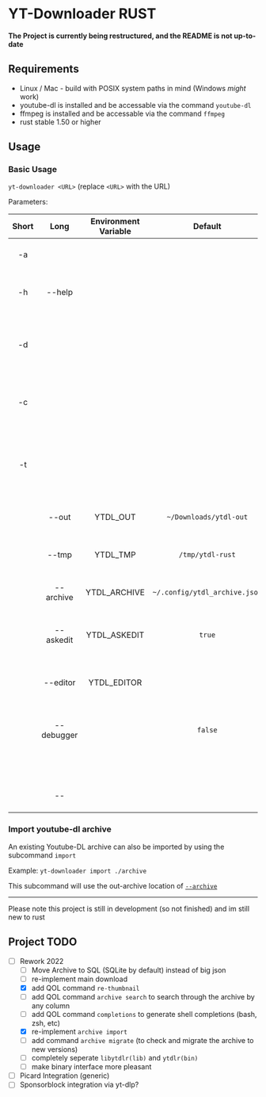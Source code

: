 # YT-Downloader RUST

**The Project is currently being restructured, and the README is not up-to-date**

## Requirements

- Linux / Mac - build with POSIX system paths in mind (Windows *might* work)
- youtube-dl is installed and be accessable via the command `youtube-dl`
- ffmpeg is installed and be accessable via the command `ffmpeg`
- rust stable 1.50 or higher

## Usage

### Basic Usage

`yt-downloader <URL>` (replace `<URL>` with the URL)

Parameters:

| Short |    Long    | Environment Variable |            Default            | Description                                                |
| :---: | :--------: | :------------------: | :---------------------------: | :--------------------------------------------------------- |
|  -a   |            |                      |                               | Output files will be audio-only                            |
|  -h   |   --help   |                      |                               | List the help (basically this table)                       |
|  -d   |            |                      |                               | Enable Command Verbose output (youtube-dl, ffmpeg)         |
|  -c   |            |                      |                               | Disable Cleanup after successful run                       |
|  -t   |            |                      |                               | Disable re-applying the thumbnail after running the editor |
|       |   --out    |       YTDL_OUT       |    `~/Downloads/ytdl-out`     | Set the Output Directory                                   |
|       |   --tmp    |       YTDL_TMP       |       `/tmp/ytdl-rust`        | Set the Temporary Directory to use                         |
|       | --archive  |     YTDL_ARCHIVE     | `~/.config/ytdl_archive.json` | Set the Archive file path                                  |
|       | --askedit  |     YTDL_ASKEDIT     |            `true`             | Ask for edit or directly move to Output Directory          |
|       |  --editor  |     YTDL_EDITOR      |                               | Set what editor to use on an file                          |
|       | --debugger |                      |            `false`            | Request to start the CodeLLDB Debugger in vscode           |
|       |            |                      |                               | URL to download                                            |
|       |     --     |                      |                               | Extra youtube-dl parameters                                |

### Import youtube-dl archive

An existing Youtube-DL archive can also be imported by using the subcommand `import`

Example: `yt-downloader import ./archive`

This subcommand will use the out-archive location of [`--archive`](#basic-usage)

---

Please note this project is still in development (so not finished) and im still new to rust

## Project TODO

- [ ] Rework 2022
  - [ ] Move Archive to SQL (SQLite by default) instead of big json
  - [ ] re-implement main download
  - [x] add QOL command `re-thumbnail`
  - [ ] add QOL command `archive search` to search through the archive by any column
  - [ ] add QOL command `completions` to generate shell completions (bash, zsh, etc)
  - [x] re-implement `archive import`
  - [ ] add command `archive migrate` (to check and migrate the archive to new versions)
  - [ ] completely seperate `libytdlr(lib)` and `ytdlr(bin)`
  - [ ] make binary interface more pleasant
- [ ] Picard Integration (generic)
- [ ] Sponsorblock integration via yt-dlp?
